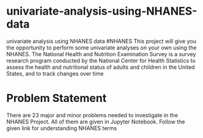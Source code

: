 # univariate-analysis-using-NHANES-data
univariate analysis using NHANES data
#NHANES
This project will give you the opportunity to perform some univariate analyses on your own using the NHANES.
The National Health and Nutrition Examination Survey is a survey research program conducted by the National Center for Health Statistics to assess the health and nutritional status of adults and children in the United States, and to track changes over time

# Problem Statement
There are 23 major and minor problems needed to investigate in the NHANES Project. All of them are given in Jupyter Notebook. Follow the given link for understanding NHANES terms
